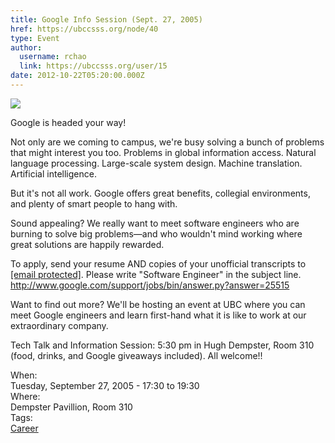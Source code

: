 ```yaml
---
title: Google Info Session (Sept. 27, 2005) 
href: https://ubccsss.org/node/40
type: Event
author:
  username: rchao
  link: https://ubccsss.org/user/15
date: 2012-10-22T05:20:00.000Z
---
```


<div class="field field-name-body field-type-text-with-summary field-label-hidden"><div class="field-items"><div class="field-item even"><p><img src="/files/Logo_40wht.gif"></p>
<p>Google is headed your way!</p>
<p>Not only are we coming to campus, we&apos;re busy solving a bunch of problems that might interest you too. Problems in global information access. Natural language processing. Large-scale system design. Machine translation. Artificial intelligence. </p>
<p>But it&apos;s not all work. Google offers great benefits, collegial environments, and plenty of smart people to hang with. </p>
<p>Sound appealing?  We really want to meet software engineers who are burning to solve big problems&#x2014;and who wouldn&apos;t mind working where great solutions are happily rewarded. </p>
<p>To apply, send your resume AND copies of your unofficial transcripts to <a href="/cdn-cgi/l/email-protection#781b1714141d1f1d12171a0b532d3a3b381f17171f141d561b1715"><span class="__cf_email__" data-cfemail="7d1e121111181a1817121f0e56283f3e3d1a12121a1118531e1210">[email&#xA0;protected]</span></a>. Please write &quot;Software Engineer&quot; in the subject line.   <a href="https://www.google.com/support/jobs/bin/answer.py?answer=25515">http://www.google.com/support/jobs/bin/answer.py?answer=25515</a></p>
<p>Want to find out more?  We&apos;ll be hosting an event at UBC where you can meet Google engineers and learn first-hand what it is like to work at our extraordinary company.</p>
<p>Tech Talk and Information Session:  5:30 pm in Hugh Dempster, Room 310 (food, drinks, and Google giveaways included).  All welcome!!</p>
</div></div></div><div class="field field-name-field-dates field-type-datetime field-label-above"><div class="field-label">When:&#xA0;</div><div class="field-items"><div class="field-item even"><span class="date-display-single">Tuesday, September 27, 2005 - <span class="date-display-range"><span class="date-display-start">17:30</span> to <span class="date-display-end">19:30</span></span></span></div></div></div><div class="field field-name-field-location field-type-text field-label-above"><div class="field-label">Where:&#xA0;</div><div class="field-items"><div class="field-item even">Dempster Pavillion, Room 310</div></div></div>    <footer>
    <div class="field field-name-field-tags field-type-taxonomy-term-reference field-label-above"><div class="field-label">Tags:&#xA0;</div><div class="field-items"><div class="field-item even"><a href="/career">Career</a></div></div></div>      </footer>